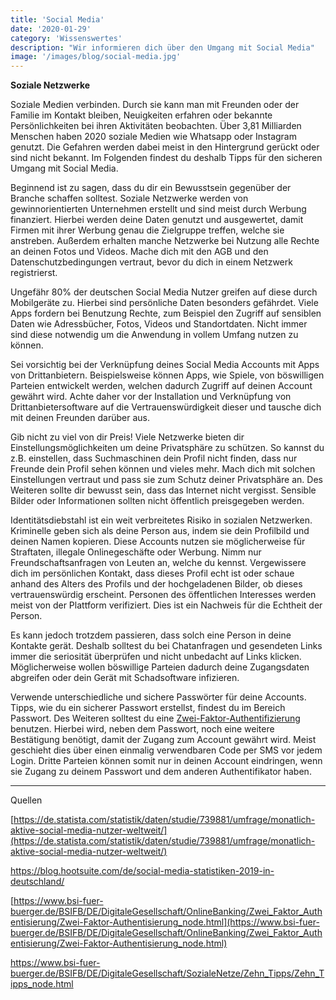 ```yaml
---
title: 'Social Media'
date: '2020-01-29'
category: 'Wissenswertes'
description: "Wir informieren dich über den Umgang mit Social Media"
image: '/images/blog/social-media.jpg'
---
```


**Soziale Netzwerke**

Soziale Medien verbinden. Durch sie kann man mit Freunden oder der Familie im Kontakt bleiben, Neuigkeiten erfahren oder bekannte Persönlichkeiten bei ihren Aktivitäten beobachten. Über 3,81 Milliarden Menschen haben 2020 soziale Medien wie Whatsapp oder Instagram genutzt. Die Gefahren werden dabei meist in den Hintergrund gerückt oder sind nicht bekannt. Im Folgenden findest du deshalb Tipps für den sicheren Umgang mit Social Media. 

Beginnend ist zu sagen, dass du dir ein Bewusstsein gegenüber der Branche schaffen solltest. Soziale Netzwerke werden von gewinnorientierten Unternehmen erstellt und sind meist durch Werbung finanziert. Hierbei werden deine Daten genutzt und ausgewertet, damit Firmen mit ihrer Werbung genau die Zielgruppe treffen, welche sie anstreben. Außerdem erhalten manche Netzwerke bei Nutzung alle Rechte an deinen Fotos und Videos. Mache dich mit den AGB und den Datenschutzbedingungen vertraut, bevor du dich in einem Netzwerk registrierst. 

Ungefähr 80% der deutschen Social Media Nutzer greifen auf diese durch Mobilgeräte zu. Hierbei sind persönliche Daten besonders gefährdet. Viele Apps fordern bei Benutzung Rechte, zum Beispiel den Zugriff auf sensiblen Daten wie Adressbücher, Fotos, Videos und Standortdaten. Nicht immer sind diese notwendig um die Anwendung in vollem Umfang nutzen zu können. 

Sei vorsichtig bei der Verknüpfung deines Social Media Accounts mit Apps von Drittanbietern. Beispielsweise können Apps, wie Spiele, von böswilligen Parteien entwickelt werden, welchen dadurch Zugriff auf deinen Account gewährt wird. Achte daher vor der Installation und Verknüpfung von Drittanbietersoftware auf die Vertrauenswürdigkeit dieser und tausche dich mit deinen Freunden darüber aus. 

Gib nicht zu viel von dir Preis! Viele Netzwerke bieten dir Einstellungsmöglichkeiten um deine Privatsphäre zu schützen. So kannst du z.B. einstellen, dass Suchmaschinen dein Profil nicht finden, dass nur Freunde dein Profil sehen können und vieles mehr. Mach dich mit solchen Einstellungen vertraut und pass sie zum Schutz deiner Privatsphäre an. Des Weiteren sollte dir bewusst sein, dass das Internet nicht vergisst. Sensible Bilder oder Informationen sollten nicht öffentlich preisgegeben werden. 

Identitätsdiebstahl ist ein weit verbreitetes Risiko in sozialen Netzwerken. Kriminelle geben sich als deine Person aus, indem sie dein Profilbild und deinen Namen kopieren. Diese Accounts nutzen sie möglicherweise für Straftaten, illegale Onlinegeschäfte oder Werbung. Nimm nur Freundschaftsanfragen von Leuten an, welche du kennst. Vergewissere dich im persönlichen Kontakt, dass dieses Profil echt ist oder schaue anhand des Alters des Profils und der hochgeladenen Bilder, ob dieses vertrauenswürdig erscheint. Personen des öffentlichen Interesses werden meist von der Plattform verifiziert. Dies ist ein Nachweis für die Echtheit der Person. 

Es kann jedoch trotzdem passieren, dass solch eine Person in deine Kontakte gerät. Deshalb solltest du bei Chatanfragen und gesendeten Links immer die seriosität überprüfen und nicht unbedacht auf Links klicken. Möglicherweise wollen böswillige Parteien dadurch deine Zugangsdaten abgreifen oder dein Gerät mit Schadsoftware infizieren. 

Verwende unterschiedliche und sichere Passwörter für deine Accounts. Tipps, wie du ein sicherer Passwort erstellst, findest du im Bereich Passwort. Des Weiteren solltest du eine [Zwei-Faktor-Authentifizierung](https://www.bsi-fuer-buerger.de/BSIFB/DE/DigitaleGesellschaft/OnlineBanking/Zwei_Faktor_Authentisierung/Zwei-Faktor-Authentisierung_node.html) benutzen. Hierbei wird, neben dem Passwort, noch eine weitere Bestätigung benötigt, damit der Zugang zum Account gewährt wird. Meist geschieht dies über einen einmalig verwendbaren Code per SMS vor jedem Login. Dritte Parteien können somit nur in deinen Account eindringen, wenn sie Zugang zu deinem Passwort und dem anderen Authentifikator haben.

****

Quellen

[https://de.statista.com/statistik/daten/studie/739881/umfrage/monatlich-aktive-social-media-nutzer-weltweit/](https://de.statista.com/statistik/daten/studie/739881/umfrage/monatlich-aktive-social-media-nutzer-weltweit/)

https://blog.hootsuite.com/de/social-media-statistiken-2019-in-deutschland/

[https://www.bsi-fuer-buerger.de/BSIFB/DE/DigitaleGesellschaft/OnlineBanking/Zwei_Faktor_Authentisierung/Zwei-Faktor-Authentisierung_node.html](https://www.bsi-fuer-buerger.de/BSIFB/DE/DigitaleGesellschaft/OnlineBanking/Zwei_Faktor_Authentisierung/Zwei-Faktor-Authentisierung_node.html)

https://www.bsi-fuer-buerger.de/BSIFB/DE/DigitaleGesellschaft/SozialeNetze/Zehn_Tipps/Zehn_Tipps_node.html

